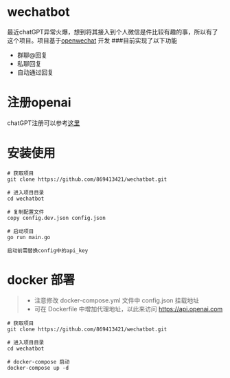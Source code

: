 # wechatbot
最近chatGPT异常火爆，想到将其接入到个人微信是件比较有趣的事，所以有了这个项目。项目基于[openwechat](https://github.com/eatmoreapple/openwechat)
开发
###目前实现了以下功能
 + 群聊@回复
 + 私聊回复
 + 自动通过回复
 
# 注册openai
chatGPT注册可以参考[这里](https://juejin.cn/post/7173447848292253704)

# 安装使用
````
# 获取项目
git clone https://github.com/869413421/wechatbot.git

# 进入项目目录
cd wechatbot

# 复制配置文件
copy config.dev.json config.json

# 启动项目
go run main.go

启动前需替换config中的api_key
````

# docker 部署

> - 注意修改 docker-compose.yml 文件中 config.json 挂载地址
> - 可在 Dockerfile 中增加代理地址，以此来访问 https://api.openai.com

```shell
# 获取项目
git clone https://github.com/869413421/wechatbot.git

# 进入项目目录
cd wechatbot

# docker-compose 启动
docker-compose up -d
```